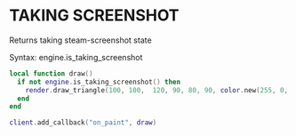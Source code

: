 # TAKING SCREENSHOT

Returns taking steam-screenshot state

Syntax:	engine.is_taking_screenshot

```lua
local function draw()
  if not engine.is_taking_screenshot() then
    render.draw_triangle(100, 100,  120, 90, 80, 90, color.new(255, 0, 0))
  end
end

client.add_callback("on_paint", draw)
```

